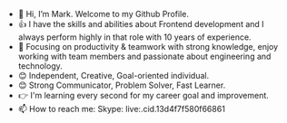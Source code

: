 - 👋 Hi, I’m Mark. Welcome to my Github Profile.
- 👍 I have the skills and abilities about Frontend development and I always perform highly in that role with 10 years of experience.
- 👀 Focusing on productivity & teamwork with strong knowledge, enjoy working with team members and passionate about engineering and technology.
- 😊 Independent, Creative, Goal-oriented individual.
- 😊 Strong Communicator, Problem Solver, Fast Learner.
- 👉 I'm learning every second for my career goal and improvement.
- 📫 How to reach me: Skype: live:.cid.13d4f7f580f66861

<!---
MarkDrake0916/MarkDrake0916 is a ✨ special ✨ repository because its `README.md` (this file) appears on your GitHub profile.
You can click the Preview link to take a look at your changes.
--->

